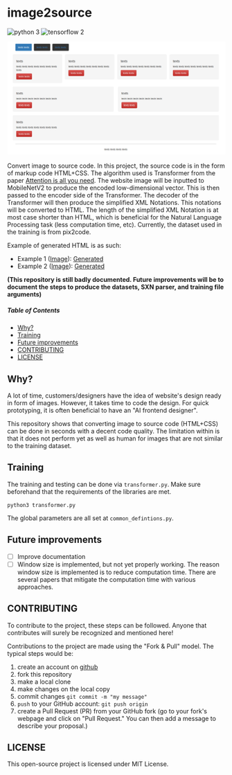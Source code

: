 # image2source

![python 3](https://img.shields.io/badge/python-3-blue.svg)
![tensorflow 2](https://img.shields.io/badge/tensorflow-2-orange.svg)

![](assets/example.png)

Convert image to source code. In this project, the source code is in the form of 
 markup code HTML+CSS. The algorithm used is Transformer from the paper [Attention is all you need](https://arxiv.org/abs/1706.03762).
 The website image will be inputted to MobileNetV2 to produce the encoded low-dimensional vector. This is then passed to
 the encoder side of the Transformer. The decoder of the Transformer will then produce the simplified XML Notations.
 This notations will be converted to HTML. The length of the simplified XML Notation is at most case shorter than HTML, which is
 beneficial for the Natural Language Processing task (less computation time, etc). Currently,
 the dataset used in the training is from pix2code.

Example of generated HTML is as such:
- Example 1 ([Image](assets/transformer_input_img_0.png)): [Generated](assets/generated_0.html)
- Example 2 ([Image](assets/transformer_input_img_1.png)): [Generated](assets/generated_1.html)

**(This repository is still badly documented. Future improvements will be to document
the steps to produce the datasets, SXN parser, and training file arguments)**

##### Table of Contents  
- [Why?](#why)
- [Training](#training)
- [Future improvements](#future-improvements)
- [CONTRIBUTING](#contributing)
- [LICENSE](#license)

## Why?
A lot of time, customers/designers have the idea of website's design ready in form
of images. However, it takes time to code the design. For quick prototyping, it is 
often beneficial to have an "AI frontend designer".

This repository shows that converting image to source code (HTML+CSS) can be done in
seconds with a decent code quality. The limitation within is that it does not perform yet as well
as human for images that are not similar to the training dataset.

## Training
The training and testing can be done via `transformer.py`. Make sure beforehand that the requirements of the libraries are met.

```python3 
python3 transformer.py
```

The global parameters are all set at `common_defintions.py`.

## Future improvements
- [ ] Improve documentation
- [ ] Window size is implemented, but not yet properly working. The reason
window size is implemented is to reduce computation time. There are several papers
that mitigate the computation time with various approaches.

## CONTRIBUTING
To contribute to the project, these steps can be followed. Anyone that contributes will surely be recognized and mentioned here!

Contributions to the project are made using the "Fork & Pull" model. The typical steps would be:

1. create an account on [github](https://github.com)
2. fork this repository
3. make a local clone
4. make changes on the local copy
5. commit changes `git commit -m "my message"`
6. `push` to your GitHub account: `git push origin`
7. create a Pull Request (PR) from your GitHub fork
(go to your fork's webpage and click on "Pull Request."
You can then add a message to describe your proposal.)


## LICENSE
This open-source project is licensed under MIT License.
